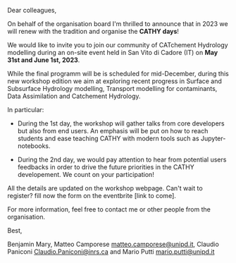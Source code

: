 Dear colleagues, 

On behalf of the organisation board I'm thrilled to announce that in 2023 we will renew with the tradition and organise the **CATHY days**! 

We would like to invite you to join our community of CATchement Hydrology modelling during an on-site event held in San Vito di Cadore (IT) on **May 31st and June 1st, 2023**. 

While the final programm will be is scheduled for mid-December, during this new workshop edition we aim at exploring recent progress in Surface and Subsurface Hydrology modelling, Transport modelling for contaminants, Data Assimilation and Catchement Hydrology.

In particular: 
- During the 1st day, the workshop will gather talks from core developers but also from end users. An emphasis will be put on how to reach students and ease teaching CATHY with modern tools such as Jupyter-notebooks.

- During the 2nd day, we would pay attention to hear from potential users feedbacks in order to drive the future priorities in the CATHY developement. We count on your participation!

All the details are updated on the workshop webpage. Can't wait to register? fill now the form on the eventbrite [link to come]. 

For more information, feel free to contact me or other people from the organisation. 

Best, 

Benjamin Mary, Matteo Camporese <matteo.camporese@unipd.it>, Claudio Paniconi <Claudio.Paniconi@inrs.ca> and Mario Putti <mario.putti@unipd.it>


